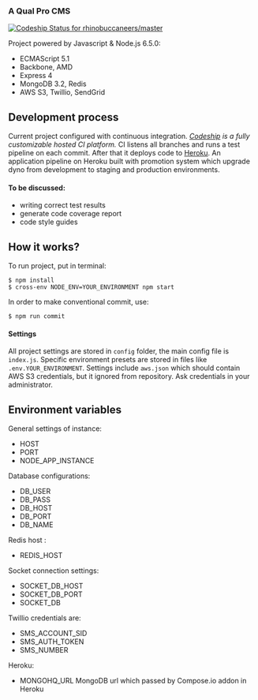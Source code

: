 ### A Qual Pro CMS

[ ![Codeship Status for rhinobuccaneers/master](https://codeship.com/projects/d26237f0-7138-0134-8443-66707d799ba6/status?branch=master)](https://github.com/rhinobuccaneers/qualpro)

Project powered by Javascript & Node.js 6.5.0:
- ECMAScript 5.1
- Backbone, AMD
- Express 4
- MongoDB 3.2, Redis
- AWS S3, Twillio, SendGrid

## Development process

Current project configured with continuous integration. *[Codeship](https://codeship.com/) is a fully customizable hosted CI platform.*
CI listens all branches and runs a test pipeline on each commit. After that it deploys code to [Heroku](https://www.heroku.com/).
An application pipeline on Heroku built with promotion system which upgrade dyno from development to staging and production environments.

#### To be discussed:
 - writing correct test results
 - generate code coverage report
 - code style guides

## How it works?

To run project, put in terminal:
```
$ npm install
$ cross-env NODE_ENV=YOUR_ENVIRONMENT npm start
```

In order to make conventional commit, use:
```
$ npm run commit
```

#### Settings

All project settings are stored in `config` folder, the main config file is `index.js`.
Specific environment presets are stored in files like `.env.YOUR_ENVIRONMENT`.
Settings include `aws.json` which should contain AWS S3 credentials, but it ignored from repository.
Ask credentials in your administrator.

## Environment variables

 General settings of instance:
 - HOST
 - PORT
 - NODE_APP_INSTANCE
 
 Database configurations:
 - DB_USER
 - DB_PASS
 - DB_HOST
 - DB_PORT
 - DB_NAME
 
 Redis host :
 - REDIS_HOST
 
 Socket connection settings:
 - SOCKET_DB_HOST
 - SOCKET_DB_PORT
 - SOCKET_DB

 Twillio credentials are:
 - SMS_ACCOUNT_SID
 - SMS_AUTH_TOKEN
 - SMS_NUMBER
 
 Heroku:
 - MONGOHQ_URL MongoDB url which passed by Compose.io addon in Heroku
